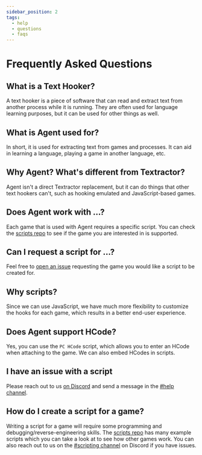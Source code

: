 ```yaml
---
sidebar_position: 2
tags:
  - help
  - questions
  - faqs
---
```


# Frequently Asked Questions

## What is a Text Hooker?

A text hooker is a piece of software that can read and extract text from another process while it is running. They are often used for language learning purposes, but it can be used for other things as well.

## What is Agent used for?

In short, it is used for extracting text from games and processes. It can aid in learning a language, playing a game in another language, etc.

## Why Agent? What's different from Textractor?

Agent isn't a direct Textractor replacement, but it can do things that other text hookers can't, such as hooking emulated and JavaScript-based games.

## Does Agent work with ...?

Each game that is used with Agent requires a specific script. You can check the [scripts repo](https://github.com/0xDC00/scripts) to see if the game you are interested in is supported.

## Can I request a script for ...?

Feel free to [open an issue](https://github.com/0xDC00/scripts/issues) requesting the game you would like a script to be created for.

## Why scripts?

Since we can use JavaScript, we have much more flexibility to customize the hooks for each game, which results in a better end-user experience.

## Does Agent support HCode?

Yes, you can use the `PC HCode` script, which allows you to enter an HCode when attaching to the game. We can also embed HCodes in scripts.

## I have an issue with a script

Please reach out to us [on Discord](https://discord.gg/sWeFsmJYJc) and send a message in the [#help channel](https://discord.com/channels/867944111557201980/882879613833981972).

## How do I create a script for a game?

Writing a script for a game will require some programming and debugging/reverse-engineering skills. The [scripts repo](https://github.com/0xDC00/scripts) has many example scripts which you can take a look at to see how other games work. You can also reach out to us on the [#scripting channel](https://discord.com/channels/867944111557201980/888396325345964092) on Discord if you have issues.

